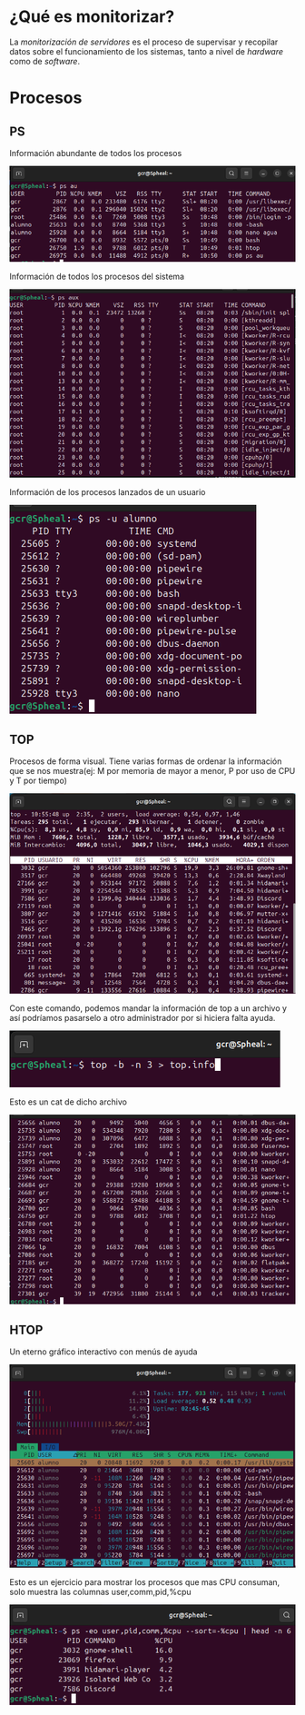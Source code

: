 # ¿Qué es monitorizar?

La *monitorización de servidores* es el proceso de supervisar y recopilar datos sobre el funcionamiento de los sistemas, tanto a nivel de *hardware* como de *software*.

# Procesos

## PS

Información abundante de todos los procesos

![psau](/ud1/img/ps1.png)

Información de todos los procesos del sistema

![psaux](/ud1/img/ps2.png)

Información de los procesos lanzados de un usuario

![psu](/ud1/img/ps3.png)

## TOP

Procesos de forma visual. Tiene varias formas de ordenar la información que se nos muestra(ej: M por memoria de mayor a menor, P por uso de CPU y T por tiempo)

![top1](/ud1/img/top1.png)

Con este comando, podemos mandar la información de top a un archivo y así podríamos pasarselo a otro administrador por si hiciera falta ayuda.

![top2](/ud1/img/top2.png)

Esto es un cat de dicho archivo

![top3](/ud1/img/top3.png)

## HTOP

Un eterno gráfico interactivo con menús de ayuda

![htop](/ud1/img/htop.png)

Esto es un ejercicio para mostrar los procesos que mas CPU consuman, solo muestra las columnas user,comm,pid,%cpu

![ejercicio](/ud1/img/ejercicioprocesos.png)
